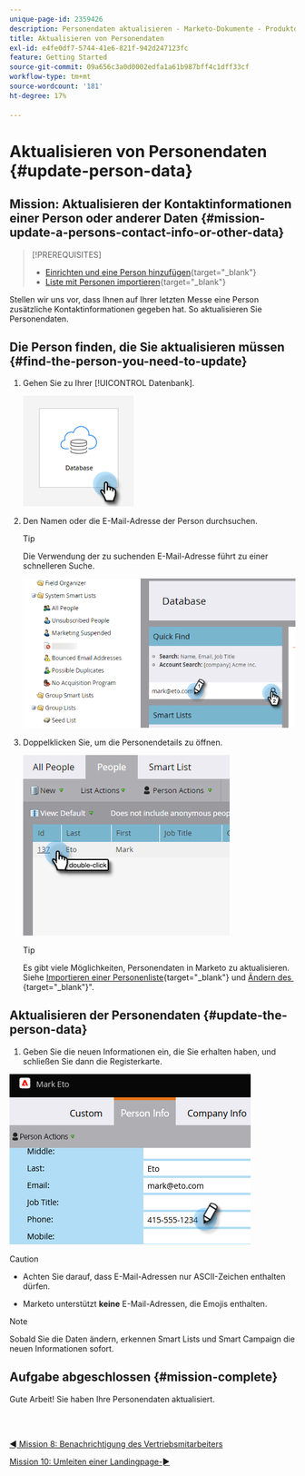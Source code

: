 ```yaml
---
unique-page-id: 2359426
description: Personendaten aktualisieren - Marketo-Dokumente - Produktdokumentation
title: Aktualisieren von Personendaten
exl-id: e4fe0df7-5744-41e6-821f-942d247123fc
feature: Getting Started
source-git-commit: 09a656c3a0d0002edfa1a61b987bff4c1dff33cf
workflow-type: tm+mt
source-wordcount: '181'
ht-degree: 17%

---
```


# Aktualisieren von Personendaten {#update-person-data}

## Mission: Aktualisieren der Kontaktinformationen einer Person oder anderer Daten {#mission-update-a-persons-contact-info-or-other-data}

>[!PREREQUISITES]
>
>* [Einrichten und eine Person hinzufügen](/help/marketo/getting-started/quick-wins/get-set-up-and-add-a-person.md){target="_blank"}
>* [Liste mit Personen importieren](/help/marketo/getting-started/quick-wins/import-a-list-of-people.md){target="_blank"}

Stellen wir uns vor, dass Ihnen auf Ihrer letzten Messe eine Person zusätzliche Kontaktinformationen gegeben hat. So aktualisieren Sie Personendaten.

## Die Person finden, die Sie aktualisieren müssen {#find-the-person-you-need-to-update}

1. Gehen Sie zu Ihrer [!UICONTROL Datenbank].

   ![](assets/update-person-data-1.png)

1. Den Namen oder die E-Mail-Adresse der Person durchsuchen.

   >[!TIP]
   >
   >Die Verwendung der zu suchenden E-Mail-Adresse führt zu einer schnelleren Suche.

   ![](assets/update-person-data-2.png)

1. Doppelklicken Sie, um die Personendetails zu öffnen.

   ![](assets/update-person-data-3.png)

   >[!TIP]
   >
   >Es gibt viele Möglichkeiten, Personendaten in Marketo zu aktualisieren. Siehe [Importieren einer Personenliste](/help/marketo/getting-started/quick-wins/import-a-list-of-people.md){target="_blank"} und [Ändern des &#x200B;](/help/marketo/product-docs/core-marketo-concepts/smart-campaigns/flow-actions/change-data-value.md){target="_blank"}&quot;.

## Aktualisieren der Personendaten {#update-the-person-data}

1. Geben Sie die neuen Informationen ein, die Sie erhalten haben, und schließen Sie dann die Registerkarte.

![](assets/update-person-data-4.png)

>[!CAUTION]
>
>* Achten Sie darauf, dass E-Mail-Adressen nur ASCII-Zeichen enthalten dürfen.
>
>* Marketo unterstützt **keine** E-Mail-Adressen, die Emojis enthalten.

>[!NOTE]
>
>Sobald Sie die Daten ändern, erkennen Smart Lists und Smart Campaign die neuen Informationen sofort.

## Aufgabe abgeschlossen {#mission-complete}

Gute Arbeit! Sie haben Ihre Personendaten aktualisiert.

<br> 

[◄ Mission 8: Benachrichtigung des Vertriebsmitarbeiters](/help/marketo/getting-started/quick-wins/alert-the-sales-rep.md)

[Mission 10: Umleiten einer Landingpage-►](/help/marketo/getting-started/quick-wins/redirect-a-landing-page.md)
